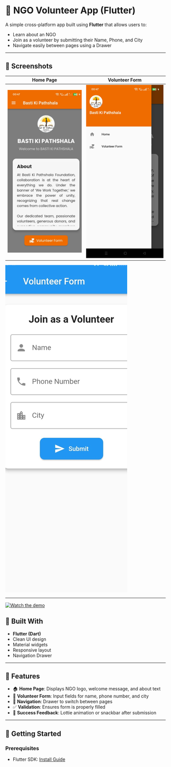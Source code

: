 # 🤝 NGO Volunteer App (Flutter)

A simple cross-platform app built using **Flutter** that allows users to:

- Learn about an NGO
- Join as a volunteer by submitting their Name, Phone, and City
- Navigate easily between pages using a Drawer

---

## 📱 Screenshots

| Home Page | Volunteer Form |
|-----------|----------------|
| ![Home](Homepage1.jpg) | ![Form](menu.jpg) | 
![Home](Homepage.jpg) 


---
[![Watch the demo](https://img.youtube.com/vi/YOUR_VIDEO_ID/0.jpg)](https://www.youtube.com/watch?v=YOUR_VIDEO_ID)


## 🔧 Built With

- **Flutter (Dart)**
- Clean UI design
- Material widgets
- Responsive layout
- Navigation Drawer

---

## 🎯 Features

- 🏠 **Home Page**: Displays NGO logo, welcome message, and about text  
- 📝 **Volunteer Form**: Input fields for name, phone number, and city  
- 📲 **Navigation**: Drawer to switch between pages  
- ✅ **Validation**: Ensures form is properly filled  
- 🎉 **Success Feedback**: Lottie animation or snackbar after submission  

---

## 🚀 Getting Started

### Prerequisites
- Flutter SDK: [Install Guide](https://flutter.dev/docs/get-)
